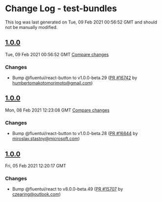 # Change Log - test-bundles

This log was last generated on Tue, 09 Feb 2021 00:56:52 GMT and should not be manually modified.

<!-- Start content -->

## [1.0.0](https://github.com/microsoft/fluentui/tree/test-bundles_v1.0.0)

Tue, 09 Feb 2021 00:56:52 GMT 
[Compare changes](https://github.com/microsoft/fluentui/compare/test-bundles_v1.0.0..test-bundles_v1.0.0)

### Changes

- Bump @fluentui/react-button to v1.0.0-beta.29 ([PR #16742](https://github.com/microsoft/fluentui/pull/16742) by humbertomakotomorimoto@gmail.com)

## [1.0.0](https://github.com/microsoft/fluentui/tree/test-bundles_v1.0.0)

Mon, 08 Feb 2021 12:23:08 GMT 
[Compare changes](https://github.com/microsoft/fluentui/compare/test-bundles_v1.0.0..test-bundles_v1.0.0)

### Changes

- Bump @fluentui/react-button to v1.0.0-beta.28 ([PR #16844](https://github.com/microsoft/fluentui/pull/16844) by miroslav.stastny@microsoft.com)

## [1.0.0](https://github.com/microsoft/fluentui/tree/test-bundles_v1.0.0)

Fri, 05 Feb 2021 12:20:17 GMT

### Changes

- Bump @fluentui/react to v8.0.0-beta.49 ([PR #15707](https://github.com/microsoft/fluentui/pull/15707) by czearing@outlook.com)
